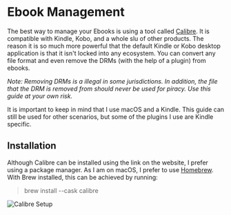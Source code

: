 # Ebook Management

The best way to manage your Ebooks is using a tool called [Calibre](https://calibre-ebook.com/). It is compatible with Kindle, Kobo, and a whole slu of other products. The reason it is so much more powerful that the default Kindle or Kobo desktop application is that it isn't locked into any ecosystem. You can convert any file format and even remove the DRMs (with the help of a plugin) from ebooks.

*Note: Removing DRMs is a illegal in some jurisdictions. In addition, the file that the DRM is removed from should never be used for piracy. Use this guide at your own risk.*

It is important to keep in mind that I use macOS and a Kindle. This guide can still be used for other scenarios, but some of the plugins I use are Kindle specific.

## Installation 

Although Calibre can be installed using the link on the website, I prefer using a package manager. As I am on macOS, I prefer to use [Homebrew](https://brew.sh/). With Brew installed, this can be achieved by running:

> brew install --cask calibre

![Calibre Setup](/Images/Screen%Shot%2021-08-02%at%10.37.35%PM.png)
